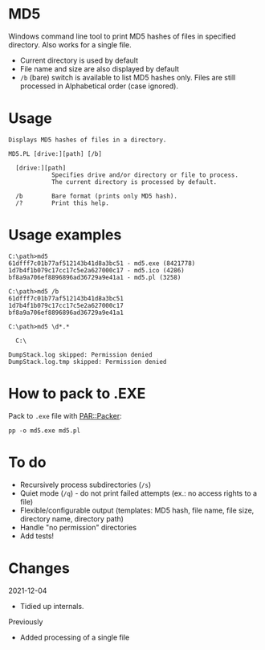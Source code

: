MD5
===

Windows command line tool to print MD5 hashes of files in specified directory. Also works for a single file.

- Current directory is used by default
- File name and size are also displayed by default
- `/b` (bare) switch is available to list MD5 hashes only. Files are still processed in Alphabetical order (case ignored).


Usage
=====

    Displays MD5 hashes of files in a directory.

    MD5.PL [drive:][path] [/b]

      [drive:][path]
                Specifies drive and/or directory or file to process.
                The current directory is processed by default.

      /b        Bare format (prints only MD5 hash).
      /?        Print this help.


Usage examples
===============

    C:\path>md5
    61dfff7c01b77af512143b41d8a3bc51 - md5.exe (8421778)
    1d7b4f1b079c17cc17c5e2a627000c17 - md5.ico (4286)
    bf8a9a706ef8896896ad36729a9e41a1 - md5.pl (3258)

    C:\path>md5 /b
    61dfff7c01b77af512143b41d8a3bc51
    1d7b4f1b079c17cc17c5e2a627000c17
    bf8a9a706ef8896896ad36729a9e41a1

    C:\path>md5 \d*.*
    
      C:\
    
    DumpStack.log skipped: Permission denied
    DumpStack.log.tmp skipped: Permission denied

How to pack to .EXE
===================

Pack to `.exe` file with [PAR::Packer](https://metacpan.org/pod/pp):

`pp -o md5.exe md5.pl`

To do
=====

- Recursively process subdirectories (`/s`)
- Quiet mode (`/q`) - do not print failed attempts (ex.: no access rights to a file)
- Flexible/configurable output (templates: MD5 hash, file name, file size, directory name, directory path)
- Handle "no permission" directories
- Add tests!

Changes
=======

2021-12-04
* Tidied up internals.

Previously
* Added processing of a single file
